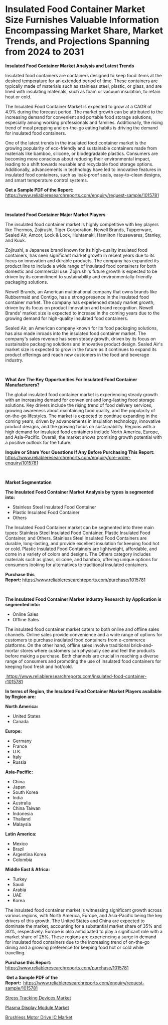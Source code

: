 <p><h1>Insulated Food Container Market Size Furnishes Valuable Information Encompassing Market Share, Market Trends, and Projections Spanning from 2024 to 2031</h1></p><p><strong>Insulated Food Container Market Analysis and Latest Trends</strong></p>
<p><p>Insulated food containers are containers designed to keep food items at the desired temperature for an extended period of time. These containers are typically made of materials such as stainless steel, plastic, or glass, and are lined with insulating materials, such as foam or vacuum insulation, to retain heat or cold.</p><p>The Insulated Food Container Market is expected to grow at a CAGR of 4.9% during the forecast period. The market growth can be attributed to the increasing demand for convenient and portable food storage solutions, especially among working professionals and families. Additionally, the rising trend of meal prepping and on-the-go eating habits is driving the demand for insulated food containers.</p><p>One of the latest trends in the insulated food container market is the growing popularity of eco-friendly and sustainable containers made from materials like bamboo, silicone, or biodegradable plastics. Consumers are becoming more conscious about reducing their environmental impact, leading to a shift towards reusable and recyclable food storage options. Additionally, advancements in technology have led to innovative features in insulated food containers, such as leak-proof seals, easy-to-clean designs, and smart temperature control systems.</p></p>
<p><strong>Get a Sample PDF of the Report:&nbsp;</strong> <a href="https://www.reliableresearchreports.com/enquiry/request-sample/1015781">https://www.reliableresearchreports.com/enquiry/request-sample/1015781</a></p>
<p>&nbsp;</p>
<p><strong>Insulated Food Container Major Market Players</strong></p>
<p><p>The insulated food container market is highly competitive with key players like Thermos, Zojirushi, Tiger Corporation, Newell Brands, Tupperware, Sealed Air, Amcor, Lock & Lock, Huhtamaki, Hamilton Housewares, Stanley, and Kuuk.</p><p>Zojirushi, a Japanese brand known for its high-quality insulated food containers, has seen significant market growth in recent years due to its focus on innovation and durable products. The company has expanded its product line to include a wide range of insulated food containers for both domestic and commercial use. Zojirushi's future growth is expected to be driven by its commitment to sustainability and environmentally-friendly packaging solutions.</p><p>Newell Brands, an American multinational company that owns brands like Rubbermaid and Contigo, has a strong presence in the insulated food container market. The company has experienced steady market growth, driven by its focus on product innovation and brand recognition. Newell Brands' market size is expected to increase in the coming years due to the growing demand for high-quality insulated food containers.</p><p>Sealed Air, an American company known for its food packaging solutions, has also made inroads into the insulated food container market. The company's sales revenue has seen steady growth, driven by its focus on sustainable packaging solutions and innovative product design. Sealed Air's market size is expected to grow in the future as it continues to expand its product offerings and reach new customers in the food and beverage industry.</p></p>
<p>&nbsp;</p>
<p><strong>What Are The Key Opportunities For Insulated Food Container Manufacturers?</strong></p>
<p><p>The global insulated food container market is experiencing steady growth with an increasing demand for convenient and long-lasting food storage solutions. Key drivers include the rising trend of food delivery services, growing awareness about maintaining food quality, and the popularity of on-the-go lifestyles. The market is expected to continue expanding in the coming years, driven by advancements in insulation technology, innovative product designs, and the growing focus on sustainability. Regions with a high demand for insulated food containers include North America, Europe, and Asia-Pacific. Overall, the market shows promising growth potential with a positive outlook for the future.</p></p>
<p><strong>Inquire or Share Your Questions If Any Before Purchasing This Report:</strong> <a href="https://www.reliableresearchreports.com/enquiry/pre-order-enquiry/1015781">https://www.reliableresearchreports.com/enquiry/pre-order-enquiry/1015781</a></p>
<p>&nbsp;</p>
<p><strong>Market Segmentation</strong></p>
<p><strong>The Insulated Food Container Market Analysis by types is segmented into:</strong></p>
<p><ul><li>Stainless Steel Insulated Food Container</li><li>Plastic Insulated Food Container</li><li>Others</li></ul></p>
<p><p>The Insulated Food Container market can be segmented into three main types: Stainless Steel Insulated Food Container, Plastic Insulated Food Container, and Others. Stainless Steel Insulated Food Containers are durable, long-lasting, and provide excellent insulation for keeping food hot or cold. Plastic Insulated Food Containers are lightweight, affordable, and come in a variety of colors and designs. The Others category includes materials such as glass, silicone, and bamboo, offering unique options for consumers looking for alternatives to traditional insulated containers.</p></p>
<p><strong>Purchase this Report:&nbsp;</strong><a href="https://www.reliableresearchreports.com/purchase/1015781">https://www.reliableresearchreports.com/purchase/1015781</a></p>
<p>&nbsp;</p>
<p><strong>The Insulated Food Container Market Industry Research by Application is segmented into:</strong></p>
<p><ul><li>Online Sales</li><li>Offline Sales</li></ul></p>
<p><p>The insulated food container market caters to both online and offline sales channels. Online sales provide convenience and a wide range of options for customers to purchase insulated food containers from e-commerce platforms. On the other hand, offline sales involve traditional brick-and-mortar stores where customers can physically see and feel the products before making a purchase. Both channels are crucial in reaching a diverse range of consumers and promoting the use of insulated food containers for keeping food fresh and hot/cold.</p></p>
<p><a href="https://www.reliableresearchreports.com/insulated-food-container-r1015781">&nbsp;https://www.reliableresearchreports.com/insulated-food-container-r1015781</a></p>
<p><strong>In terms of Region, the Insulated Food Container Market Players available by Region are:</strong></p>
<p>
    <p> <strong> North America: </strong>
        <ul>
            <li>United States</li>
            <li>Canada</li>
        </ul>
        </p> 
    <p> <strong> Europe: </strong>
        <ul>
            <li>Germany</li>
            <li>France</li>
            <li>U.K.</li>
            <li>Italy</li>
            <li>Russia</li>
        </ul>
        </p> 
    <p> <strong> Asia-Pacific: </strong>
        <ul>
            <li>China</li>
            <li>Japan</li>
            <li>South Korea</li>
            <li>India</li>
            <li>Australia</li>
            <li>China Taiwan</li>
            <li>Indonesia</li>
            <li>Thailand</li>
            <li>Malaysia</li>
        </ul>
        </p> 
    <p> <strong> Latin America: </strong>
        <ul>
            <li>Mexico</li>
            <li>Brazil</li>
            <li>Argentina Korea</li>
            <li>Colombia</li>
        </ul>
        </p> 
    <p> <strong> Middle East & Africa: </strong>
        <ul>
            <li>Turkey</li>
            <li>Saudi</li>
            <li>Arabia</li>
            <li>UAE</li>
            <li>Korea</li>
        </ul>
    </p>
    </p>
<p><p>The insulated food container market is witnessing significant growth across various regions, with North America, Europe, and Asia-Pacific being the key drivers of this growth. The United States and China are expected to dominate the market, accounting for a substantial market share of 35% and 30%, respectively. Europe is also anticipated to play a significant role with a market share of 25%. These regions are experiencing a surge in demand for insulated food containers due to the increasing trend of on-the-go dining and a growing preference for keeping food hot or cold while travelling.</p></p>
<p><strong>Purchase this Report: </strong><a href="https://www.reliableresearchreports.com/purchase/1015781">https://www.reliableresearchreports.com/purchase/1015781</a></p>
<p>&nbsp;<strong>Get a Sample PDF of the Report:&nbsp;&nbsp;</strong><a href="https://www.reliableresearchreports.com/enquiry/request-sample/1015781">https://www.reliableresearchreports.com/enquiry/request-sample/1015781</a></p>
<p><strong></strong></p>
<p><p><a href="https://medium.com/@sahanad234/stress-tracking-devices-market-size-growth-and-industry-analysis-by-market-segmentation-and-4063304c4cab">Stress Tracking Devices Market</a></p><p><a href="https://medium.com/@williambatz78/plasma-display-module-market-share-market-analysis-growth-trends-forecasts-for-period-from-5f872b56f522">Plasma Display Module Market</a></p><p><a href="https://medium.com/@shanypaucek/future-trends-in-global-brushless-motor-drive-ic-market-market-insights-and-analysis-from-2024-to-7922f4449dda">Brushless Motor Drive IC Market</a></p></p>